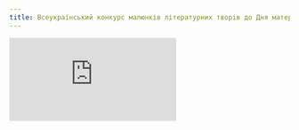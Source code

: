```yaml
---
title: Всеукраїнський конкурс малюнків літературних творів до Дня матері для учнів 9-11 класів
---
```


<embed src="https://drive.google.com/file/d/0B2WFhDmnmBnUOExpWkFoYjdDRk0/preview" />
